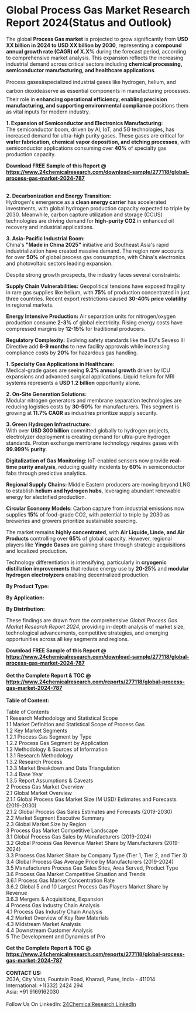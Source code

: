 <h1>Global Process Gas Market Research Report 2024(Status and Outlook)</h1><p>The global <strong>Process Gas market</strong> is projected to grow significantly from <strong>USD XX billion in 2024 to USD XX billion by 2030</strong>, representing a <strong>compound annual growth rate (CAGR) of X.X%</strong> during the forecast period, according to comprehensive market analysis. This expansion reflects the increasing industrial demand across critical sectors including <strong>chemical processing, semiconductor manufacturing, and healthcare applications</strong>.</p><p>Process gasesâspecialized industrial gases like hydrogen, helium, and carbon dioxideâserve as essential components in manufacturing processes. Their role in <strong>enhancing operational efficiency, enabling precision manufacturing, and supporting environmental compliance</strong> positions them as vital inputs for modern industry.</p><p><strong>1. Expansion of Semiconductor and Electronics Manufacturing:</strong><br>
The semiconductor boom, driven by AI, IoT, and 5G technologies, has increased demand for ultra-high purity gases. These gases are critical for <strong>wafer fabrication, chemical vapor deposition, and etching processes</strong>, with semiconductor applications consuming over <strong>40%</strong> of specialty gas production capacity.</p><div><b>Download FREE Sample of this Report @ 
            <a href="https://www.24chemicalresearch.com/download-sample/277118/global-process-gas-market-2024-787">
            https://www.24chemicalresearch.com/download-sample/277118/global-process-gas-market-2024-787</a></b></div><br><p><strong>2. Decarbonization and Energy Transition:</strong><br>
Hydrogen's emergence as a <strong>clean energy carrier</strong> has accelerated investments, with global hydrogen production capacity expected to triple by 2030. Meanwhile, carbon capture utilization and storage (CCUS) technologies are driving demand for <strong>high-purity CO2</strong> in enhanced oil recovery and industrial applications.</p><p><strong>3. Asia-Pacific Industrial Boom:</strong><br>
China's <strong>"Made in China 2025"</strong> initiative and Southeast Asia's rapid industrialization have created massive demand. The region now accounts for over <strong>50%</strong> of global process gas consumption, with China's electronics and photovoltaic sectors leading expansion.</p><p>Despite strong growth prospects, the industry faces several constraints:</p><p><strong>Supply Chain Vulnerabilities:</strong> Geopolitical tensions have exposed fragility in rare gas supplies like helium, with <strong>75%</strong> of production concentrated in just three countries. Recent export restrictions caused <strong>30-40% price volatility</strong> in regional markets.</p><p><strong>Energy Intensive Production:</strong> Air separation units for nitrogen/oxygen production consume <strong>2-3%</strong> of global electricity. Rising energy costs have compressed margins by <strong>12-15%</strong> for traditional producers.</p><p><strong>Regulatory Complexity:</strong> Evolving safety standards like the EU's Seveso III Directive add <strong>6-9 months</strong> to new facility approvals while increasing compliance costs by <strong>20%</strong> for hazardous gas handling.</p><p><strong>1. Specialty Gas Applications in Healthcare:</strong><br>
Medical-grade gases are seeing <strong>9.2% annual growth</strong> driven by ICU expansions and advanced surgical applications. Liquid helium for MRI systems represents a <strong>USD 1.2 billion</strong> opportunity alone.</p><p><strong>2. On-Site Generation Solutions:</strong><br>
Modular nitrogen generators and membrane separation technologies are reducing logistics costs by <strong>30-50%</strong> for manufacturers. This segment is growing at <strong>11.7% CAGR</strong> as industries prioritize supply security.</p><p><strong>3. Green Hydrogen Infrastructure:</strong><br>
With over <strong>USD 300 billion</strong> committed globally to hydrogen projects, electrolyzer deployment is creating demand for ultra-pure hydrogen standards. Proton exchange membrane technology requires gases with <strong>99.999% purity</strong>.</p><p><strong>Digitalization of Gas Monitoring:</strong> IoT-enabled sensors now provide <strong>real-time purity analysis</strong>, reducing quality incidents by <strong>60%</strong> in semiconductor fabs through predictive analytics.</p><p><strong>Regional Supply Chains:</strong> Middle Eastern producers are moving beyond LNG to establish <strong>helium and hydrogen hubs</strong>, leveraging abundant renewable energy for electrified production.</p><p><strong>Circular Economy Models:</strong> Carbon capture from industrial emissions now supplies <strong>15%</strong> of food-grade CO2, with potential to triple by 2030 as breweries and growers prioritize sustainable sourcing.</p><p>The market remains <strong>highly concentrated</strong>, with <strong>Air Liquide, Linde, and Air Products</strong> controlling over <strong>65%</strong> of global capacity. However, regional players like <strong>Yingde Gases</strong> are gaining share through strategic acquisitions and localized production.</p><p>Technology differentiation is intensifying, particularly in <strong>cryogenic distillation improvements</strong> that reduce energy use by <strong>20-25%</strong> and <strong>modular hydrogen electrolyzers</strong> enabling decentralized production.</p><p><strong>By Product Type:</strong></p><p><strong>By Application:</strong></p><p><strong>By Distribution:</strong></p><p>These findings are drawn from the comprehensive <em>Global Process Gas Market Research Report 2024</em>, providing in-depth analysis of market size, technological advancements, competitive strategies, and emerging opportunities across all key segments and regions.</p><div><b>Download FREE Sample of this Report @ 
            <a href="https://www.24chemicalresearch.com/download-sample/277118/global-process-gas-market-2024-787">
            https://www.24chemicalresearch.com/download-sample/277118/global-process-gas-market-2024-787</a></b></div><br><div><b>Get the Complete Report & TOC @ 
            <a href="https://www.24chemicalresearch.com/reports/277118/global-process-gas-market-2024-787">
            https://www.24chemicalresearch.com/reports/277118/global-process-gas-market-2024-787</a></b></div><br>
            <b>Table of Content:</b><p>Table of Contents<br />
1 Research Methodology and Statistical Scope<br />
1.1 Market Definition and Statistical Scope of Process Gas<br />
1.2 Key Market Segments<br />
1.2.1 Process Gas Segment by Type<br />
1.2.2 Process Gas Segment by Application<br />
1.3 Methodology & Sources of Information<br />
1.3.1 Research Methodology<br />
1.3.2 Research Process<br />
1.3.3 Market Breakdown and Data Triangulation<br />
1.3.4 Base Year<br />
1.3.5 Report Assumptions & Caveats<br />
2 Process Gas Market Overview<br />
2.1 Global Market Overview<br />
2.1.1 Global Process Gas Market Size (M USD) Estimates and Forecasts (2019-2030)<br />
2.1.2 Global Process Gas Sales Estimates and Forecasts (2019-2030)<br />
2.2 Market Segment Executive Summary<br />
2.3 Global Market Size by Region<br />
3 Process Gas Market Competitive Landscape<br />
3.1 Global Process Gas Sales by Manufacturers (2019-2024)<br />
3.2 Global Process Gas Revenue Market Share by Manufacturers (2019-2024)<br />
3.3 Process Gas Market Share by Company Type (Tier 1, Tier 2, and Tier 3)<br />
3.4 Global Process Gas Average Price by Manufacturers (2019-2024)<br />
3.5 Manufacturers Process Gas Sales Sites, Area Served, Product Type<br />
3.6 Process Gas Market Competitive Situation and Trends<br />
3.6.1 Process Gas Market Concentration Rate<br />
3.6.2 Global 5 and 10 Largest Process Gas Players Market Share by Revenue<br />
3.6.3 Mergers & Acquisitions, Expansion<br />
4 Process Gas Industry Chain Analysis<br />
4.1 Process Gas Industry Chain Analysis<br />
4.2 Market Overview of Key Raw Materials<br />
4.3 Midstream Market Analysis<br />
4.4 Downstream Customer Analysis<br />
5 The Development and Dynamics of Pro</p><div><b>Get the Complete Report & TOC @ 
            <a href="https://www.24chemicalresearch.com/reports/277118/global-process-gas-market-2024-787">
            https://www.24chemicalresearch.com/reports/277118/global-process-gas-market-2024-787</a></b></div><br><b>CONTACT US:</b><br>
            203A, City Vista, Fountain Road, Kharadi, Pune, India - 411014<br>
            International: +1(332) 2424 294<br>
            Asia: +91 9169162030 <br><br>
            Follow Us On LinkedIn: <a href="https://www.linkedin.com/company/24chemicalresearch/">24ChemicalResearch LinkedIn</a>